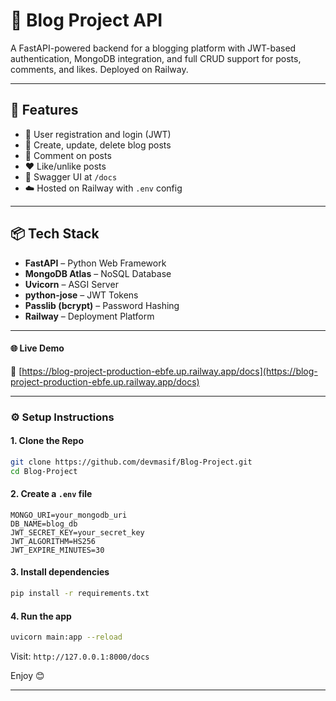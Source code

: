# 📝 Blog Project API

A FastAPI-powered backend for a blogging platform with JWT-based authentication, MongoDB integration, and full CRUD support for posts, comments, and likes. Deployed on Railway.

---

## 🚀 Features

- 🔐 User registration and login (JWT)
- 📝 Create, update, delete blog posts
- 💬 Comment on posts
- ❤️ Like/unlike posts
- 🧾 Swagger UI at `/docs`
- ☁️ Hosted on Railway with `.env` config

---

## 📦 Tech Stack

- **FastAPI** – Python Web Framework
- **MongoDB Atlas** – NoSQL Database
- **Uvicorn** – ASGI Server
- **python-jose** – JWT Tokens
- **Passlib (bcrypt)** – Password Hashing
- **Railway** – Deployment Platform

---

#### 🌐 Live Demo

🔗 [https://blog-project-production-ebfe.up.railway.app/docs](https://blog-project-production-ebfe.up.railway.app/docs)

---

### ⚙️ Setup Instructions

#### 1. Clone the Repo

```bash
git clone https://github.com/devmasif/Blog-Project.git
cd Blog-Project
```

#### 2. Create a `.env` file

```env
MONGO_URI=your_mongodb_uri
DB_NAME=blog_db
JWT_SECRET_KEY=your_secret_key
JWT_ALGORITHM=HS256
JWT_EXPIRE_MINUTES=30
```

#### 3. Install dependencies

```bash
pip install -r requirements.txt
```

#### 4. Run the app

```bash
uvicorn main:app --reload
```

Visit: `http://127.0.0.1:8000/docs`



Enjoy 😊 

---

